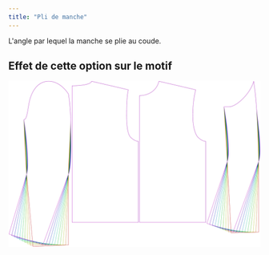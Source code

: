 ```yaml
---
title: "Pli de manche"
---
```


L'angle par lequel la manche se plie au coude.

## Effet de cette option sur le motif

![Cette image montre l'effet de cette option en superposant plusieurs variantes qui ont une valeur différente pour cette option](bent_sleevebend_sample.svg "Effet de cette option sur le modèle")
